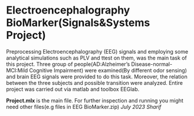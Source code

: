 # Electroencephalography BioMarker(Signals&Systems Project)

 Preprocessing Electroencephalography (EEG) signals and employing
 some analytical simulations such as PLV and ttest on them, was 
 the main task of this project. Three group of people(AD:Alzheimer’s
 Disease-normal-MCI:Mild Cognitive Impairment) were examined(By 
 different odor sensing) and brain EEG signals were provided to
 do this task. Moreover, the relation between the three subjects
 and possible transition were analyzed. Entire project was carried out via 
 matlab and toolbox EEGlab.


**Project.mlx** is the main file. For further inspection and running you might need other files(e.g files in EEG BioMarker.zip)
 *July 2023 Sharif*
 


